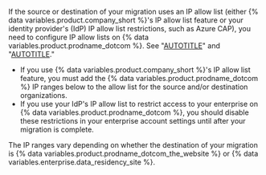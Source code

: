 If the source or destination of your migration uses an IP allow list (either {% data variables.product.company_short %}'s IP allow list feature or your identity provider's (IdP) IP allow list restrictions, such as Azure CAP), you need to configure IP allow lists on {% data variables.product.prodname_dotcom %}. See "[AUTOTITLE](/enterprise-cloud@latest/organizations/keeping-your-organization-secure/managing-security-settings-for-your-organization/managing-allowed-ip-addresses-for-your-organization)" and "[AUTOTITLE](/enterprise-cloud@latest/admin/configuration/configuring-your-enterprise/restricting-network-traffic-to-your-enterprise-with-an-ip-allow-list)."

* If you use {% data variables.product.company_short %}'s IP allow list feature, you must add the {% data variables.product.prodname_dotcom %} IP ranges below to the allow list for the source and/or destination organizations.
* If you use your IdP's IP allow list to restrict access to your enterprise on {% data variables.product.prodname_dotcom %}, you should disable these restrictions in your enterprise account settings until after your migration is complete.

The IP ranges vary depending on whether the destination of your migration is {% data variables.product.prodname_dotcom_the_website %} or {% data variables.enterprise.data_residency_site %}.

